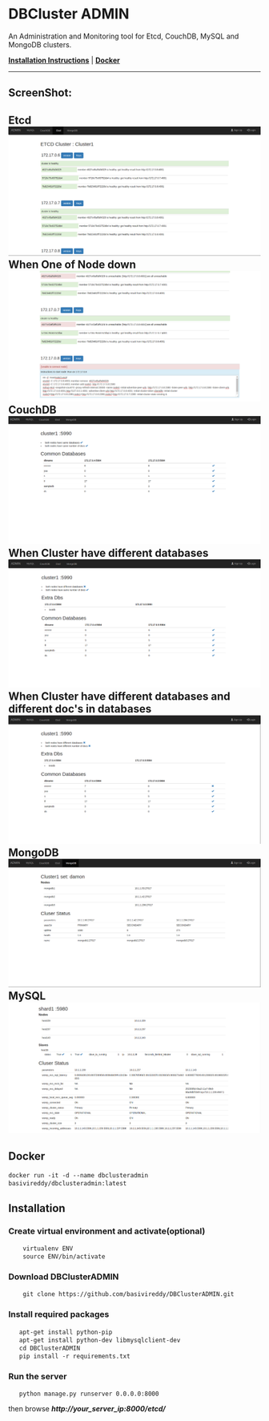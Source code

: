 # DBCluster ADMIN
An Administration and Monitoring tool for Etcd, CouchDB, MySQL and MongoDB clusters.

[**Installation Instructions**](#installation) |  [**Docker**](#docker)

------

## ScreenShot: ##
Etcd
![ScreenShot](ScreenShots/etcdcluster.png)
When One of Node down
![ScreenShot](ScreenShots/etcdclusteronenodedown.png)
CouchDB
![ScreenShot](ScreenShots/couchdbcluster1.png)
When Cluster have different databases
![ScreenShot](ScreenShots/couchdbcluster2.png)
When Cluster have different databases and different doc's in databases
![ScreenShot](ScreenShots/couchdbcluster3.png)
MongoDB
![ScreenShot](ScreenShots/mongodbcluster.png)
MySQL
![ScreenShot](ScreenShots/mysqlcluster.png)
-------

## Docker

```
docker run -it -d --name dbclusteradmin basivireddy/dbclusteradmin:latest
```
 
## Installation

### Create virtual environment and activate(optional)
```
    virtualenv ENV
    source ENV/bin/activate
```

### Download DBClusterADMIN
```
    git clone https://github.com/basivireddy/DBClusterADMIN.git
```

### Install  required packages
```
   apt-get install python-pip
   apt-get install python-dev libmysqlclient-dev
   cd DBClusterADMIN
   pip install -r requirements.txt
```
### Run the server
```
   python manage.py runserver 0.0.0.0:8000
```
then browse ***http://your_server_ip:8000/etcd/***

